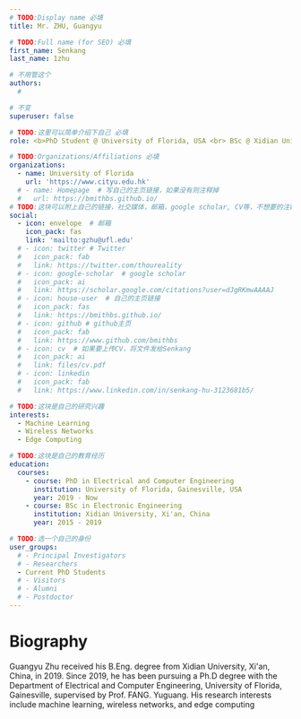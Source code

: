 ```yaml
---
# TODO:Display name 必填
title: Mr. ZHU, Guangyu

# TODO:Full name (for SEO) 必填
first_name: Senkang  
last_name: 1zhu

# 不用管这个
authors:
  # 

# 不变
superuser: false

# TODO:这里可以简单介绍下自己 必填
role: <b>PhD Student @ University of Florida, USA <br> BSc @ Xidian University</b>

# TODO:Organizations/Affiliations 必填
organizations:
  - name: University of Florida
    url: 'https://www.cityu.edu.hk'
  # - name: Homepage  # 写自己的主页链接，如果没有则注释掉
  #   url: https://bmithbs.github.io/
# TODO:这块可以附上自己的链接，社交媒体，邮箱，google scholar, CV等，不想要的注释掉即可
social:
  - icon: envelope  # 邮箱
    icon_pack: fas
    link: 'mailto:gzhu@ufl.edu'
  # - icon: twitter # Twitter
  #   icon_pack: fab  
  #   link: https://twitter.com/thoureality
  # - icon: google-scholar  # google scholar
  #   icon_pack: ai
  #   link: https://scholar.google.com/citations?user=dJgRKmwAAAAJ
  # - icon: house-user  # 自己的主页链接
  #   icon_pack: fas
  #   link: https://bmithbs.github.io/
  # - icon: github # github主页
  #   icon_pack: fab   
  #   link: https://www.github.com/bmithbs
  # - icon: cv  # 如果要上传CV，将文件发给Senkang
  #   icon_pack: ai
  #   link: files/cv.pdf
  # - icon: linkedin 
  #   icon_pack: fab
  #   link: https://www.linkedin.com/in/senkang-hu-3123681b5/

# TODO:这块是自己的研究兴趣
interests:
  - Machine Learning
  - Wireless Networks
  - Edge Computing

# TODO:这块是自己的教育经历
education:
  courses:
    - course: PhD in Electrical and Computer Engineering
      institution: University of Florida, Gainesville, USA
      year: 2019 - Now
    - course: BSc in Electronic Engineering 
      institution: Xidian University, Xi'an, China
      year: 2015 - 2019

# TODO:选一个自己的身份
user_groups:
  # - Principal Investigators
  # - Researchers
  - Current PhD Students
  # - Visitors
  # - Alumni
  # - Postdoctor
---
```

<!-- TODO:写自己的Biography -->
# Biography
<!-- <p style="text-align:justify">  -->
Guangyu Zhu received his B.Eng. degree from Xidian University, Xi'an, China, in 2019. Since 2019, he has been pursuing a Ph.D degree with the Department of Electrical and Computer Engineering, University of Florida, Gainesville, supervised by Prof. FANG. Yuguang. His research interests include machine learning, wireless networks, and edge computing